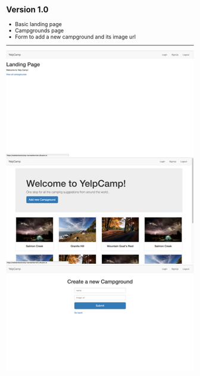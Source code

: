 ## Version 1.0 
* Basic landing page
* Campgrounds page
* Form to add a new campground and its image url

* * *
![](images/landing.png)
![](images/camp.png)
![](images/addcamp.png)
